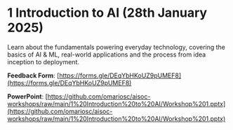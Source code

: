 # 1 Introduction to AI (28th January 2025)

Learn about the fundamentals powering everyday technology, covering the basics of AI & ML, real-world applications and the process from idea inception to deployment.

**Feedback Form**: [https://forms.gle/DEqYbHKoUZ9pUMEF8](https://forms.gle/DEqYbHKoUZ9pUMEF8)

**PowerPoint**: [https://github.com/omariosc/aisoc-workshops/raw/main/1%20Introduction%20to%20AI/Workshop%201.pptx](https://github.com/omariosc/aisoc-workshops/raw/main/1%20Introduction%20to%20AI/Workshop%201.pptx)
